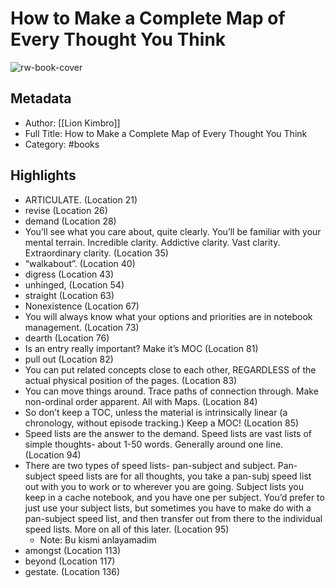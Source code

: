 # How to Make a Complete Map of Every Thought You Think

![rw-book-cover](https://readwise-assets.s3.amazonaws.com/static/images/default-book-icon-5.25188386e520.png)

## Metadata
- Author: [[Lion Kimbro]]
- Full Title: How to Make a Complete Map of Every Thought You Think
- Category: #books

## Highlights
- ARTICULATE. (Location 21)
- revise (Location 26)
- demand (Location 28)
- You’ll see what you care about, quite clearly. You’ll be familiar with your mental terrain. Incredible clarity. Addictive clarity. Vast clarity. Extraordinary clarity. (Location 35)
- “walkabout”. (Location 40)
- digress (Location 43)
- unhinged, (Location 54)
- straight (Location 63)
- Nonexistence (Location 67)
- You will always know what your options and priorities are in notebook management. (Location 73)
- dearth (Location 76)
- Is an entry really important? Make it’s MOC (Location 81)
- pull out (Location 82)
- You can put related concepts close to each other, REGARDLESS of the actual physical position of the pages. (Location 83)
- You can move things around. Trace paths of connection through. Make non-ordinal order apparent. All with Maps. (Location 84)
- So don’t keep a TOC, unless the material is intrinsically linear (a chronology, without episode tracking.) Keep a MOC! (Location 85)
- Speed lists are the answer to the demand. Speed lists are vast lists of simple thoughts- about 1-50 words. Generally around one line. (Location 94)
- There are two types of speed lists- pan-subject and subject. Pan-subject speed lists are for all thoughts, you take a pan-subj speed list out with you to work or to wherever you are going. Subject lists you keep in a cache notebook, and you have one per subject. You’d prefer to just use your subject lists, but sometimes you have to make do with a pan-subject speed list, and then transfer out from there to the individual speed lists. More on all of this later. (Location 95)
    - Note: Bu kismi anlayamadim
- amongst (Location 113)
- beyond (Location 117)
- gestate. (Location 136)
